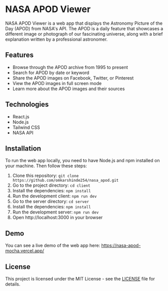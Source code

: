 # NASA APOD Viewer

NASA APOD Viewer is a web app that displays the Astronomy Picture of the Day (APOD) from NASA's API. The APOD is a daily feature that showcases a different image or photograph of our fascinating universe, along with a brief explanation written by a professional astronomer.

## Features

- Browse through the APOD archive from 1995 to present
- Search for APOD by date or keyword
- Share the APOD images on Facebook, Twitter, or Pinterest
- View the APOD images in full screen mode
- Learn more about the APOD images and their sources

## Technologies

- React.js
- Node.js
- Tailwind CSS
- NASA API

## Installation

To run the web app locally, you need to have Node.js and npm installed on your machine. Then follow these steps:

1. Clone this repository: `git clone https://github.com/omkarshinde254/nasa_apod.git`
2. Go to the project directory: `cd client`
3. Install the dependencies: `npm install`
4. Run the development client: `npm run dev`
5. Go to the server directory: `cd server`
6. Install the dependencies: `npm install`
7. Run the development server: `npm run dev`
8. Open http://localhost:3000 in your browser

## Demo

You can see a live demo of the web app here: https://nasa-apod-mocha.vercel.app/

## License

This project is licensed under the MIT License - see the [LICENSE](LICENSE) file for details.
